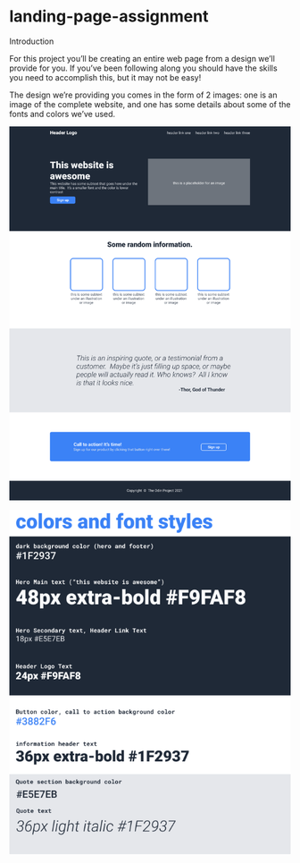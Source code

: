 # landing-page-assignment
Introduction

For this project you’ll be creating an entire web page from a design we’ll provide for you. If you’ve been following along you should have the skills you need to accomplish this, but it may not be easy!

The design we’re providing you comes in the form of 2 images: one is an image of the complete website, and one has some details about some of the fonts and colors we’ve used.

![Landing Page Reference](design-image-reference/01.png)

![Colors and Font Style](design-image-reference/02.png)